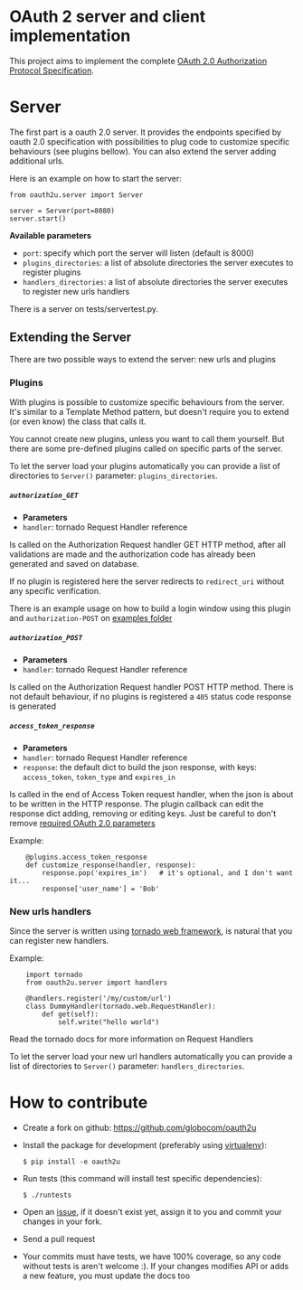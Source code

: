 # OAuth 2 server and client implementation

This project aims to implement the complete
[OAuth 2.0 Authorization Protocol Specification](http://tools.ietf.org/html/draft-ietf-oauth-v2-22).


# Server

The first part is a oauth 2.0 server. It provides the endpoints specified
by oauth 2.0 specification with possibilities to plug code to customize
specific behaviours (see plugins bellow).
You can also extend the server adding additional urls.

Here is an example on how to start the server:

    from oauth2u.server import Server

    server = Server(port=8080)
    server.start()

**Available parameters**

- `port`: specify which port the server will listen (default is 8000)
- `plugins_directories`: a list of absolute directories the server executes to register
   plugins
- `handlers_directories`: a list of absolute directories the server executes to register
   new urls handlers

There is a server on tests/servertest.py.

## Extending the Server

There are two possible ways to extend the server: new urls and plugins

### Plugins

With plugins is possible to customize specific behaviours from the server.
It's similar to a Template Method pattern, but doesn't require you to extend
(or even know) the class that calls it.

You cannot create new plugins, unless you want to call them yourself. But
there are some pre-defined plugins called on specific parts of the server.

To let the server load your plugins automatically you can provide
a list of directories to `Server()` parameter: `plugins_directories`.

##### `authorization_GET`

- __Parameters__
 - `handler`: tornado Request Handler reference

Is called on the Authorization Request handler GET HTTP method, after all
validations are made and the authorization code has already been generated
and saved on database.

If no plugin is registered here the server redirects to `redirect_uri`
without any specific verification.

There is an example usage on how to build a login window using this plugin
and `authorization-POST` on [examples folder](https://github.com/globocom/oauth2u/blob/master/examples/server_with_plugin_to_login.py)

##### `authorization_POST`

- __Parameters__
 - `handler`: tornado Request Handler reference

Is called on the Authorization Request handler POST HTTP method. There is
not default behaviour, if no plugins is registered a `405` status code response is
generated

##### `access_token_response`

- __Parameters__
 - `handler`: tornado Request Handler reference
 - `response`: the default dict to build the json response, with keys: `access_token`,
    `token_type` and `expires_in`

Is called in the end of Access Token request handler, when the json is about to be
written in the HTTP response.
The plugin callback can edit the response dict adding, removing or editing keys.
Just be careful to don't remove [required OAuth 2.0 parameters](http://tools.ietf.org/html/draft-ietf-oauth-v2-22#section-4.1.4)

Example:

        @plugins.access_token_response
        def customize_response(handler, response):
            response.pop('expires_in')   # it's optional, and I don't want it...
            response['user_name'] = 'Bob'


### New urls handlers

Since the server is written using [tornado web framework](http://tornadoweb.org), is
natural that you can register new handlers.

Example:

        import tornado
        from oauth2u.server import handlers

        @handlers.register('/my/custom/url')
        class DummyHandler(tornado.web.RequestHandler):
            def get(self):
                self.write("hello world")

Read the tornado docs for more information on Request Handlers

To let the server load your new url handlers automatically you can provide
a list of directories to `Server()` parameter: `handlers_directories`.

# How to contribute

- Create a fork on github: https://github.com/globocom/oauth2u

- Install the package for development (preferably
  using [virtualenv](http://pypi.python.org/pypi/virtualenv)):

   `$ pip install -e oauth2u`

- Run tests (this command will install test specific dependencies):

   `$ ./runtests`

- Open an [issue](https://github.com/globocom/oauth2u/issues),
  if it doesn't exist yet, assign it to you and commit your changes
  in your fork.

- Send a pull request

- Your commits must have tests, we have 100% coverage, so any code without
  tests is aren't welcome :).
  If your changes modifies API or adds a new feature, you must update the docs too
